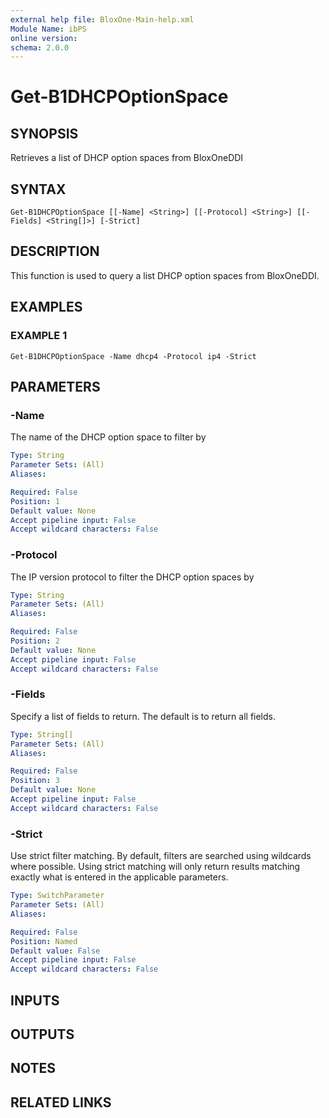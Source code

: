 ```yaml
---
external help file: BloxOne-Main-help.xml
Module Name: ibPS
online version:
schema: 2.0.0
---
```


# Get-B1DHCPOptionSpace

## SYNOPSIS
Retrieves a list of DHCP option spaces from BloxOneDDI

## SYNTAX

```
Get-B1DHCPOptionSpace [[-Name] <String>] [[-Protocol] <String>] [[-Fields] <String[]>] [-Strict]
```

## DESCRIPTION
This function is used to query a list DHCP option spaces from BloxOneDDI.

## EXAMPLES

### EXAMPLE 1
```
Get-B1DHCPOptionSpace -Name dhcp4 -Protocol ip4 -Strict
```

## PARAMETERS

### -Name
The name of the DHCP option space to filter by

```yaml
Type: String
Parameter Sets: (All)
Aliases:

Required: False
Position: 1
Default value: None
Accept pipeline input: False
Accept wildcard characters: False
```

### -Protocol
The IP version protocol to filter the DHCP option spaces by

```yaml
Type: String
Parameter Sets: (All)
Aliases:

Required: False
Position: 2
Default value: None
Accept pipeline input: False
Accept wildcard characters: False
```

### -Fields
Specify a list of fields to return.
The default is to return all fields.

```yaml
Type: String[]
Parameter Sets: (All)
Aliases:

Required: False
Position: 3
Default value: None
Accept pipeline input: False
Accept wildcard characters: False
```

### -Strict
Use strict filter matching.
By default, filters are searched using wildcards where possible.
Using strict matching will only return results matching exactly what is entered in the applicable parameters.

```yaml
Type: SwitchParameter
Parameter Sets: (All)
Aliases:

Required: False
Position: Named
Default value: False
Accept pipeline input: False
Accept wildcard characters: False
```

## INPUTS

## OUTPUTS

## NOTES

## RELATED LINKS

